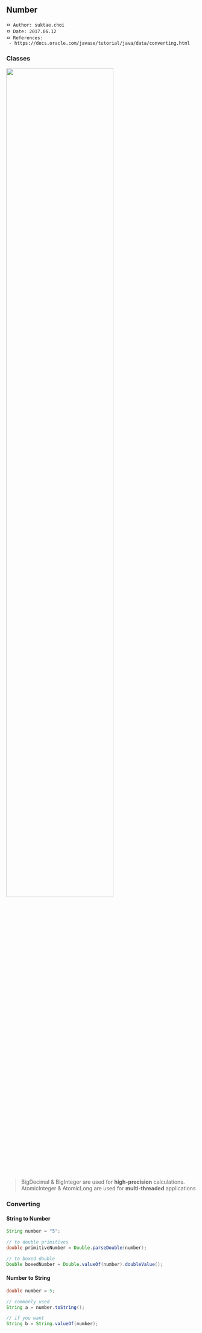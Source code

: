 ## Number

```
ㅁ Author: suktae.choi
ㅁ Date: 2017.06.12
ㅁ References:
 - https://docs.oracle.com/javase/tutorial/java/data/converting.html
```

### Classes

<img src="#" width="75%">

> BigDecimal & BigInteger are used for **high-precision** calculations. AtomicInteger & AtomicLong are used for **multi-threaded** applications

### Converting
#### String to Number
```java
String number = "5";

// to double primitives
double primitiveNumber = Double.parseDouble(number);

// to boxed double
Double boxedNumber = Double.valueOf(number).doubleValue();

```

#### Number to String
```java
double number = 5;

// commonly used
String a = number.toString();

// if you want
String b = String.valueOf(number);
```
